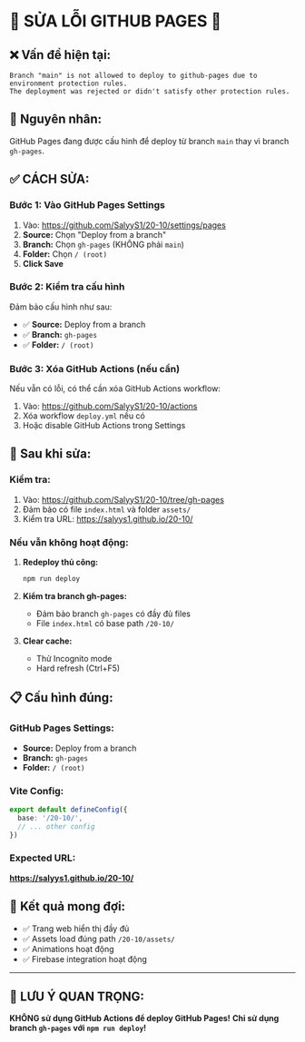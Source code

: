 # 🔧 **SỬA LỖI GITHUB PAGES** 🔧

## ❌ **Vấn đề hiện tại:**
```
Branch "main" is not allowed to deploy to github-pages due to environment protection rules.
The deployment was rejected or didn't satisfy other protection rules.
```

## 🎯 **Nguyên nhân:**
GitHub Pages đang được cấu hình để deploy từ branch `main` thay vì branch `gh-pages`.

## ✅ **CÁCH SỬA:**

### **Bước 1: Vào GitHub Pages Settings**
1. Vào: https://github.com/SalyyS1/20-10/settings/pages
2. **Source:** Chọn "Deploy from a branch"
3. **Branch:** Chọn `gh-pages` (KHÔNG phải `main`)
4. **Folder:** Chọn `/ (root)`
5. **Click Save**

### **Bước 2: Kiểm tra cấu hình**
Đảm bảo cấu hình như sau:
- ✅ **Source:** Deploy from a branch
- ✅ **Branch:** `gh-pages` 
- ✅ **Folder:** `/ (root)`

### **Bước 3: Xóa GitHub Actions (nếu cần)**
Nếu vẫn có lỗi, có thể cần xóa GitHub Actions workflow:
1. Vào: https://github.com/SalyyS1/20-10/actions
2. Xóa workflow `deploy.yml` nếu có
3. Hoặc disable GitHub Actions trong Settings

## 🚀 **Sau khi sửa:**

### **Kiểm tra:**
1. Vào: https://github.com/SalyyS1/20-10/tree/gh-pages
2. Đảm bảo có file `index.html` và folder `assets/`
3. Kiểm tra URL: https://salyys1.github.io/20-10/

### **Nếu vẫn không hoạt động:**
1. **Redeploy thủ công:**
   ```bash
   npm run deploy
   ```

2. **Kiểm tra branch gh-pages:**
   - Đảm bảo branch `gh-pages` có đầy đủ files
   - File `index.html` có base path `/20-10/`

3. **Clear cache:**
   - Thử Incognito mode
   - Hard refresh (Ctrl+F5)

## 📋 **Cấu hình đúng:**

### **GitHub Pages Settings:**
- **Source:** Deploy from a branch
- **Branch:** `gh-pages`
- **Folder:** `/ (root)`

### **Vite Config:**
```typescript
export default defineConfig({
  base: '/20-10/',
  // ... other config
})
```

### **Expected URL:**
**https://salyys1.github.io/20-10/**

## 🎯 **Kết quả mong đợi:**
- ✅ Trang web hiển thị đầy đủ
- ✅ Assets load đúng path `/20-10/assets/`
- ✅ Animations hoạt động
- ✅ Firebase integration hoạt động

---

## 🚨 **LƯU Ý QUAN TRỌNG:**
**KHÔNG sử dụng GitHub Actions để deploy GitHub Pages!**
**Chỉ sử dụng branch `gh-pages` với `npm run deploy`!**
